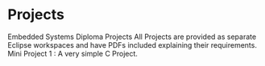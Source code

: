 # Projects
 Embedded Systems Diploma Projects
 All Projects are provided as separate Eclipse workspaces and have PDFs included explaining their requirements.
 Mini Project 1 : A very simple C Project.
